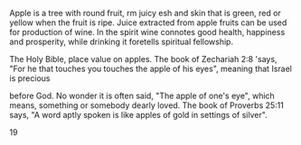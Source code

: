 Apple is a tree with round fruit, rm juicy esh and skin
that is green, red or yellow when the fruit is ripe. Juice
extracted from apple fruits can be used for production of
wine. In the spirit wine connotes good health, happiness
and prosperity, while drinking it foretells spiritual fellowship.

The Holy Bible, place value on apples. The book of
Zechariah 2:8 'says, "For he that touches you touches the apple of his eyes", meaning that Israel is precious

before God. No wonder it is often said, "The apple of
one's eye", which means, something or somebody dearly
loved. The book of Proverbs 25:11 says, "A word aptly
spoken is like apples of gold in settings of silver".

19
